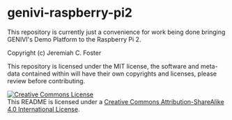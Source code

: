 # genivi-raspberry-pi2

This repository is currently just a convenience for work being done bringing GENIVI's Demo Platform to the Raspberry Pi 2.

Copyright (c) Jeremiah C. Foster 

This repository is licensed under the MIT license, the software and meta-data contained within will have their own copyrights and licenses, please review before contributing. 

<a rel="license" href="http://creativecommons.org/licenses/by-sa/4.0/"><img alt="Creative Commons License" style="border-width:0" src="https://i.creativecommons.org/l/by-sa/4.0/88x31.png" /></a><br />This <span xmlns:dct="http://purl.org/dc/terms/" property="dct:title">README</span> is licensed under a <a rel="license" href="http://creativecommons.org/licenses/by-sa/4.0/">Creative Commons Attribution-ShareAlike 4.0 International License</a>.
